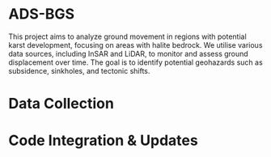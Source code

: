 # ADS-BGS
This project aims to analyze ground movement in regions with potential karst development, focusing on areas with halite bedrock. We utilise various data sources, including InSAR and LiDAR, to monitor and assess ground displacement over time. The goal is to identify potential geohazards such as subsidence, sinkholes, and tectonic shifts.


# Data Collection
# Code Integration & Updates
